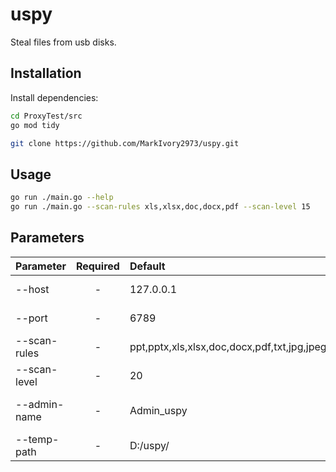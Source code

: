 # uspy

Steal files from usb disks.

## Installation

Install dependencies:

```bash
cd ProxyTest/src
go mod tidy
```

```bash
git clone https://github.com/MarkIvory2973/uspy.git
```

## Usage

```bash
go run ./main.go --help
go run ./main.go --scan-rules xls,xlsx,doc,docx,pdf --scan-level 15
```

## Parameters

|Parameter|Required|Default|Description|
|:-|:-:|:-|:-|
|--host|-|127.0.0.1|HTTP Server host|
|--port|-|6789|HTTP Server port|
|--scan-rules|-|ppt,pptx,xls,xlsx,doc,docx,pdf,txt,jpg,jpeg,png,bmp,gif|Scan rules|
|--scan-level|-|20|Scan level|
|--admin-name|-|Admin_uspy|Admin USB volume name|
|--temp-path|-|D:/uspy/|Temporary folder path|
